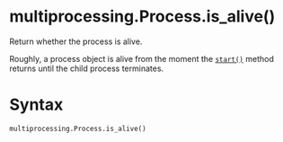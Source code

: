 # multiprocessing.Process.is_alive()

Return whether the process is alive.

Roughly, a process object is alive from the moment the [`start()`](/modules/multiprocessing/Process/start.md) method returns until the child process terminates.

# Syntax

```python
multiprocessing.Process.is_alive()
```